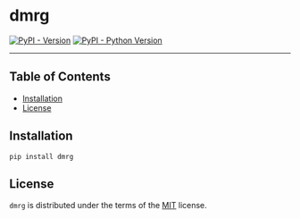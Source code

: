 # dmrg

[![PyPI - Version](https://img.shields.io/pypi/v/dmrg.svg)](https://pypi.org/project/dmrg)
[![PyPI - Python Version](https://img.shields.io/pypi/pyversions/dmrg.svg)](https://pypi.org/project/dmrg)

-----

## Table of Contents

- [Installation](#installation)
- [License](#license)

## Installation

```console
pip install dmrg
```

## License

`dmrg` is distributed under the terms of the [MIT](https://spdx.org/licenses/MIT.html) license.
